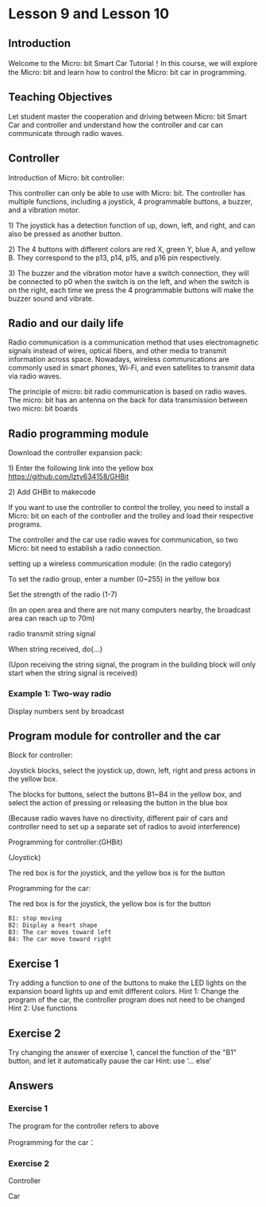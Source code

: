 # Lesson 9 and Lesson 10

## Introduction
<P>
Welcome to the Micro: bit Smart Car Tutorial！In this course, we will explore the Micro: bit and learn how to control the Micro: bit car in programming.
<P>

## Teaching Objectives
<P>
Let student master the cooperation and driving between Micro: bit Smart Car and controller and understand how the controller and car can communicate through radio waves.
<P>

## Controller
<P>
Introduction of Micro: bit controller:
<P>
<P>
This controller can only be able to use with Micro: bit. The controller has multiple functions, including a joystick, 4 programmable buttons, a buzzer, and a vibration motor.
<P>
<P>
1)	The joystick has a detection function of up, down, left, and right, and can also be pressed as another button.
<P>
<P>
2)	The 4 buttons with different colors are red X, green Y, blue A, and yellow B. They correspond to the p13, p14, p15, and p16 pin respectively.
<P>
<P>
3)	The buzzer and the vibration motor have a switch connection, they will be connected to p0 when the switch is on the left, and when the switch is on the right, each time we press the 4 programmable buttons will make the buzzer sound and vibrate.
<P>

## Radio and our daily life
<P>
Radio communication is a communication method that uses electromagnetic signals instead of wires, optical fibers, and other media to transmit information across space. Nowadays, wireless communications are commonly used in smart phones, Wi-Fi, and even satellites to transmit data via radio waves.
<P>
<P>
The principle of micro: bit radio communication is based on radio waves. The micro: bit has an antenna on the back for data transmission between two micro: bit boards
<P>

## Radio programming module
<P>
Download the controller expansion pack:
<P>
<P>
1)	Enter the following link into the yellow box  <a href="https://github.com/lzty634158/GHBit">https://github.com/lzty634158/GHBit</a>
<P>
<P>
2)	Add GHBit to makecode
<P>
<P>
If you want to use the controller to control the trolley, you need to install a Micro: bit on each of the controller and the trolley and load their respective programs.
<P>
<P>
The controller and the car use radio waves for communication, so two Micro: bit need to establish a radio connection.
<P>
<P>
setting up a wireless communication module: (in the radio category)
<P>
<P>
To set the radio group, enter a number (0~255) in the yellow box 
<P>
<P>
Set the strength of the radio (1-7) 
<P>
<P>
(In an open area and there are not many computers nearby, the broadcast area can reach up to 70m)
<P>
<P>
radio transmit string signal 
<P>
<P>
When string received, do{...}
<P>
<P>
(Upon receiving the string signal, the program in the building block will only start when the string signal is received)
<P>

### Example 1: Two-way radio
<P>
Display numbers sent by broadcast
<P>

## Program module for controller and the car
<P>
Block for controller:
<P>
<P>
Joystick blocks, select the joystick up, down, left, right and press actions in the yellow box.
<P>
<P>
The blocks for buttons, select the buttons B1~B4 in the yellow box, and select the action of pressing or releasing the button in the blue box
<P>
<P>
(Because radio waves have no directivity, different pair of cars and controller need to set up a separate set of radios to avoid interference)
<P>
<P>
Programming for controller:(GHBit)
<P>
<P>
(Joystick)   
<P>
<P>
The red box is for the joystick, and the yellow box is for the button 
<P>
<P>
Programming for the car:
<P>
<P>
The red box is for the joystick, the yellow box is for the button 
<P>

    B1: stop moving                            
    B2: Display a heart shape    
    B3: The car moves toward left      
    B4: The car move toward right                                 

## Exercise 1
Try adding a function to one of the buttons to make the LED lights on the expansion board lights up and emit different colors.
Hint 1: Change the program of the car, the controller program does not need to be changed
Hint 2: Use functions

## Exercise 2
Try changing the answer of exercise 1, cancel the function of the "B1" button, and let it automatically pause the car
Hint: use ‘... else’

## Answers
### Exercise 1
<P>
The program for the controller refers to above
<P>
<P>
Programming for the car：
<P>

### Exercise 2
<P>
Controller
<P>
<P>
Car
<P>
